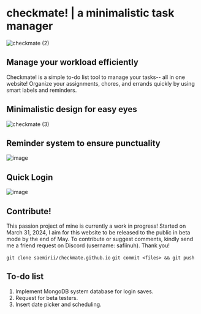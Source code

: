 # checkmate! | a minimalistic task manager
![checkmate (2)](https://github.com/saemirii/checkmate/assets/88029789/9dbe5874-2d3c-4044-99f4-a3ebee06366f)

## Manage your workload efficiently
Checkmate! is a simple to-do list tool to manage your tasks-- all in one website! Organize your assignments, chores, and errands quickly by using smart labels and reminders. 

## Minimalistic design for easy eyes
![checkmate (3)](https://github.com/saemirii/checkmate/assets/88029789/54f4f483-e61a-45e7-94b1-81c4247d59ef)

## Reminder system to ensure punctuality
![image](https://github.com/saemirii/checkmate/assets/88029789/580ff60a-52d0-4f90-b55a-defea27c1e19)

## Quick Login 
![image](https://github.com/saemirii/checkmate/assets/88029789/ad3022cb-86ce-4044-a563-9fac15488b4c)

## Contribute!
This passion project of mine is currently a work in progress! Started on March 31, 2024, I aim for this website to be released to the public in beta mode by the end of May. To contribute or suggest comments, kindly send me a friend request on Discord (username: safiinuh). Thank you!

`git clone saemirii/checkmate.github.io`
`git commit <files> && git push`

## To-do list
1. Implement MongoDB system database for login saves.
2. Request for beta testers.
3. Insert date picker and scheduling. 
